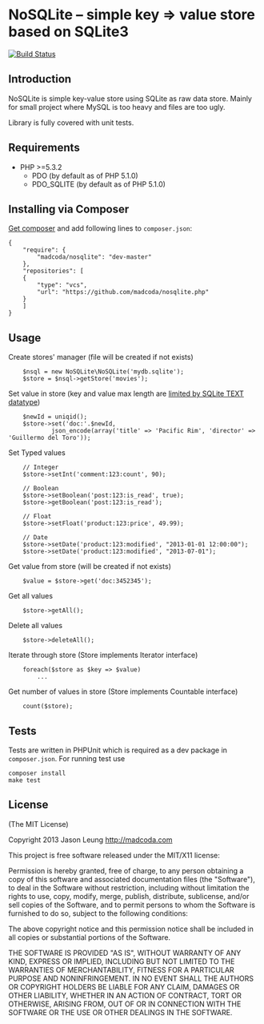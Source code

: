 # NoSQLite – simple key => value store based on SQLite3

[![Build Status](https://secure.travis-ci.org/madcoda/nosqlite.php.png)](https://travis-ci.org/madcoda/nosqlite.php)

## Introduction

NoSQLite is simple key-value store using SQLite as raw data store. Mainly for small project where MySQL is too heavy and files are too ugly.

Library is fully covered with unit tests.

## Requirements

- PHP >=5.3.2
    - PDO (by default as of PHP 5.1.0)
    - PDO_SQLITE (by default as of PHP 5.1.0)

## Installing via Composer

[Get composer](http://getcomposer.org/download/) and add following lines to ```composer.json```:
```
{
    "require": {
        "madcoda/nosqlite": "dev-master"
    },
    "repositories": [
    {
        "type": "vcs",
        "url": "https://github.com/madcoda/nosqlite.php"
    }
    ]
}
```

## Usage

Create stores' manager (file will be created if not exists)

        $nsql = new NoSQLite\NoSQLite('mydb.sqlite');
        $store = $nsql->getStore('movies');

Set value in store (key and value max length are [limited by SQLite TEXT datatype](http://sqlite.org/limits.html#max_length))

        $newId = uniqid();
        $store->set('doc:'.$newId, 
                json_encode(array('title' => 'Pacific Rim', 'director' => 'Guillermo del Toro'));

Set Typed values
    
        // Integer
        $store->setInt('comment:123:count', 90);
    
        // Boolean
        $store->setBoolean('post:123:is_read', true);
        $store->getBoolean('post:123:is_read');
    
        // Float
        $store->setFloat('product:123:price', 49.99);
    
        // Date
        $store->setDate('product:123:modified', "2013-01-01 12:00:00");
        $store->setDate('product:123:modified', "2013-07-01");

Get value from store (will be created if not exists)

        $value = $store->get('doc:3452345');

Get all values

        $store->getAll();

Delete all values

        $store->deleteAll();

Iterate through store (Store implements Iterator interface)

        foreach($store as $key => $value)
            ...

Get number of values in store (Store implements Countable interface)

        count($store);

## Tests

Tests are written in PHPUnit which is required as a dev package in ```composer.json```. For running test use

    composer install
    make test


## License

(The MIT License)

Copyright 2013 Jason Leung http://madcoda.com

This project is free software released under the MIT/X11 license:

Permission is hereby granted, free of charge, to any person obtaining a copy
of this software and associated documentation files (the "Software"), to deal
in the Software without restriction, including without limitation the rights
to use, copy, modify, merge, publish, distribute, sublicense, and/or sell
copies of the Software, and to permit persons to whom the Software is
furnished to do so, subject to the following conditions:

The above copyright notice and this permission notice shall be included in
all copies or substantial portions of the Software.

THE SOFTWARE IS PROVIDED "AS IS", WITHOUT WARRANTY OF ANY KIND, EXPRESS OR
IMPLIED, INCLUDING BUT NOT LIMITED TO THE WARRANTIES OF MERCHANTABILITY,
FITNESS FOR A PARTICULAR PURPOSE AND NONINFRINGEMENT. IN NO EVENT SHALL THE
AUTHORS OR COPYRIGHT HOLDERS BE LIABLE FOR ANY CLAIM, DAMAGES OR OTHER
LIABILITY, WHETHER IN AN ACTION OF CONTRACT, TORT OR OTHERWISE, ARISING FROM,
OUT OF OR IN CONNECTION WITH THE SOFTWARE OR THE USE OR OTHER DEALINGS IN
THE SOFTWARE.
